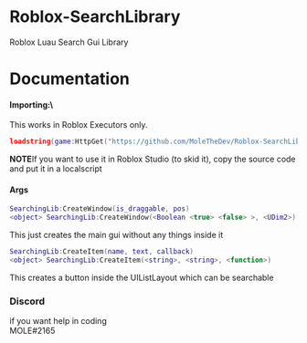 # Roblox-SearchLibrary
Roblox Luau Search Gui Library

# Documentation
#### Importing:\
This works in Roblox Executors only.
```lua
loadstring(game:HttpGet("https://github.com/MoleTheDev/Roblox-SearchLibrary/"))()
```
**NOTE**If you want to use it in Roblox Studio (to skid it), copy the source code and put it in a localscript
#### Args
```lua
SearchingLib:CreateWindow(is_draggable, pos)
<object> SearchingLib:CreateWindow(<Boolean <true> <false> >, <UDim2>)
```
This just creates the main gui without any things inside it

```lua
SearchingLib:CreateItem(name, text, callback)
<object> SearchingLib:CreateItem(<string>, <string>, <function>)
```
This creates a button inside the UIListLayout which can be searchable

### Discord
if you want help in coding<br>
MOLE#2165

